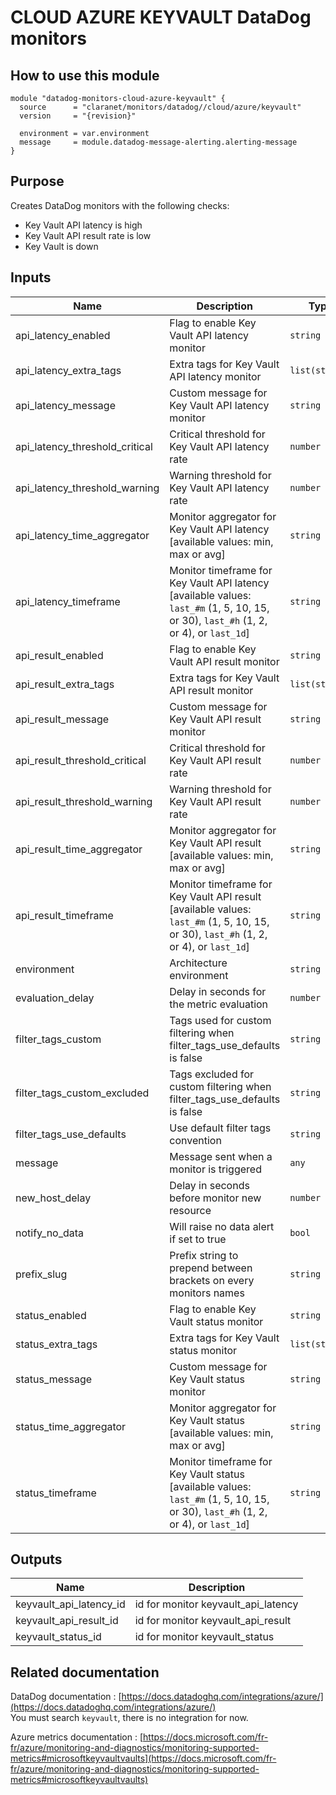 # CLOUD AZURE KEYVAULT DataDog monitors

## How to use this module

```hcl
module "datadog-monitors-cloud-azure-keyvault" {
  source      = "claranet/monitors/datadog//cloud/azure/keyvault"
  version     = "{revision}"

  environment = var.environment
  message     = module.datadog-message-alerting.alerting-message
}

```

## Purpose

Creates DataDog monitors with the following checks:

- Key Vault API latency is high
- Key Vault API result rate is low
- Key Vault is down

## Inputs

| Name | Description | Type | Default | Required |
|------|-------------|------|---------|:-----:|
| api\_latency\_enabled | Flag to enable Key Vault API latency monitor | `string` | `"true"` | no |
| api\_latency\_extra\_tags | Extra tags for Key Vault API latency monitor | `list(string)` | `[]` | no |
| api\_latency\_message | Custom message for Key Vault API latency monitor | `string` | `""` | no |
| api\_latency\_threshold\_critical | Critical threshold for Key Vault API latency rate | `number` | `100` | no |
| api\_latency\_threshold\_warning | Warning threshold for Key Vault API latency rate | `number` | `80` | no |
| api\_latency\_time\_aggregator | Monitor aggregator for Key Vault API latency [available values: min, max or avg] | `string` | `"min"` | no |
| api\_latency\_timeframe | Monitor timeframe for Key Vault API latency [available values: `last_#m` (1, 5, 10, 15, or 30), `last_#h` (1, 2, or 4), or `last_1d`] | `string` | `"last_5m"` | no |
| api\_result\_enabled | Flag to enable Key Vault API result monitor | `string` | `"true"` | no |
| api\_result\_extra\_tags | Extra tags for Key Vault API result monitor | `list(string)` | `[]` | no |
| api\_result\_message | Custom message for Key Vault API result monitor | `string` | `""` | no |
| api\_result\_threshold\_critical | Critical threshold for Key Vault API result rate | `number` | `10` | no |
| api\_result\_threshold\_warning | Warning threshold for Key Vault API result rate | `number` | `30` | no |
| api\_result\_time\_aggregator | Monitor aggregator for Key Vault API result [available values: min, max or avg] | `string` | `"max"` | no |
| api\_result\_timeframe | Monitor timeframe for Key Vault API result [available values: `last_#m` (1, 5, 10, 15, or 30), `last_#h` (1, 2, or 4), or `last_1d`] | `string` | `"last_5m"` | no |
| environment | Architecture environment | `string` | n/a | yes |
| evaluation\_delay | Delay in seconds for the metric evaluation | `number` | `900` | no |
| filter\_tags\_custom | Tags used for custom filtering when filter\_tags\_use\_defaults is false | `string` | `"*"` | no |
| filter\_tags\_custom\_excluded | Tags excluded for custom filtering when filter\_tags\_use\_defaults is false | `string` | `""` | no |
| filter\_tags\_use\_defaults | Use default filter tags convention | `string` | `"true"` | no |
| message | Message sent when a monitor is triggered | `any` | n/a | yes |
| new\_host\_delay | Delay in seconds before monitor new resource | `number` | `300` | no |
| notify\_no\_data | Will raise no data alert if set to true | `bool` | `true` | no |
| prefix\_slug | Prefix string to prepend between brackets on every monitors names | `string` | `""` | no |
| status\_enabled | Flag to enable Key Vault status monitor | `string` | `"true"` | no |
| status\_extra\_tags | Extra tags for Key Vault status monitor | `list(string)` | `[]` | no |
| status\_message | Custom message for Key Vault status monitor | `string` | `""` | no |
| status\_time\_aggregator | Monitor aggregator for Key Vault status [available values: min, max or avg] | `string` | `"max"` | no |
| status\_timeframe | Monitor timeframe for Key Vault status [available values: `last_#m` (1, 5, 10, 15, or 30), `last_#h` (1, 2, or 4), or `last_1d`] | `string` | `"last_5m"` | no |

## Outputs

| Name | Description |
|------|-------------|
| keyvault\_api\_latency\_id | id for monitor keyvault\_api\_latency |
| keyvault\_api\_result\_id | id for monitor keyvault\_api\_result |
| keyvault\_status\_id | id for monitor keyvault\_status |

## Related documentation

DataDog documentation : [https://docs.datadoghq.com/integrations/azure/](https://docs.datadoghq.com/integrations/azure/)  
You must search `keyvault`, there is no integration for now.

Azure metrics documentation : [https://docs.microsoft.com/fr-fr/azure/monitoring-and-diagnostics/monitoring-supported-metrics#microsoftkeyvaultvaults](https://docs.microsoft.com/fr-fr/azure/monitoring-and-diagnostics/monitoring-supported-metrics#microsoftkeyvaultvaults)
